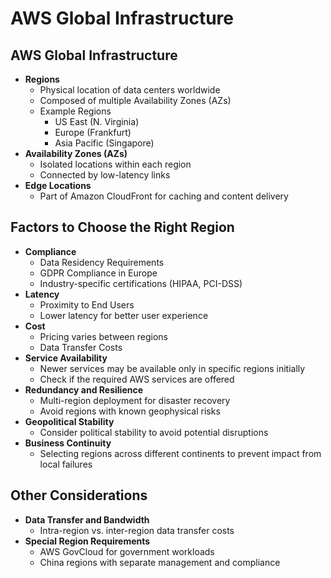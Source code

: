 
# AWS Global Infrastructure

## AWS Global Infrastructure
- **Regions**
  - Physical location of data centers worldwide
  - Composed of multiple Availability Zones (AZs)
  - Example Regions
    - US East (N. Virginia)
    - Europe (Frankfurt)
    - Asia Pacific (Singapore)
- **Availability Zones (AZs)**
  - Isolated locations within each region
  - Connected by low-latency links
- **Edge Locations**
  - Part of Amazon CloudFront for caching and content delivery

## Factors to Choose the Right Region
- **Compliance**
  - Data Residency Requirements
  - GDPR Compliance in Europe
  - Industry-specific certifications (HIPAA, PCI-DSS)
- **Latency**
  - Proximity to End Users
  - Lower latency for better user experience
- **Cost**
  - Pricing varies between regions
  - Data Transfer Costs
- **Service Availability**
  - Newer services may be available only in specific regions initially
  - Check if the required AWS services are offered
- **Redundancy and Resilience**
  - Multi-region deployment for disaster recovery
  - Avoid regions with known geophysical risks
- **Geopolitical Stability**
  - Consider political stability to avoid potential disruptions
- **Business Continuity**
  - Selecting regions across different continents to prevent impact from local failures

## Other Considerations
- **Data Transfer and Bandwidth**
  - Intra-region vs. inter-region data transfer costs
- **Special Region Requirements**
  - AWS GovCloud for government workloads
  - China regions with separate management and compliance
